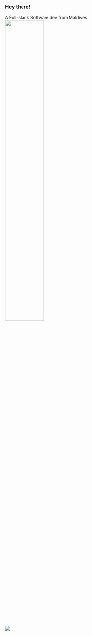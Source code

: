 ### Hey there!
A Full-stack Software dev from Maldives
<img height="50%" width="auto" src ="https://github-readme-stats.vercel.app/api?username=zihaarn&show_icons=true&count_private=true&theme=darcula&hide_border=true&hide=issues,contribs&bg_color=00000000"><br/>

![](https://github-readme-stats.vercel.app/api/top-langs/?username=zihaarn&theme=radical&hide_border=true&include_all_commits=false&count_private=false&layout=compact)


<!-- Proudly created with GPRM ( https://gprm.itsvg.in ) -->
